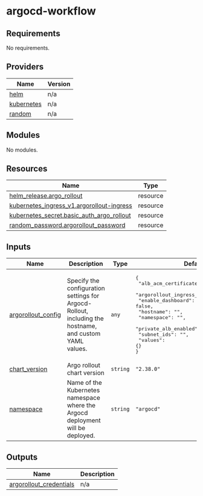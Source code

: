 # argocd-workflow

<!-- BEGINNING OF PRE-COMMIT-TERRAFORM DOCS HOOK -->
## Requirements

No requirements.

## Providers

| Name | Version |
|------|---------|
| <a name="provider_helm"></a> [helm](#provider\_helm) | n/a |
| <a name="provider_kubernetes"></a> [kubernetes](#provider\_kubernetes) | n/a |
| <a name="provider_random"></a> [random](#provider\_random) | n/a |

## Modules

No modules.

## Resources

| Name | Type |
|------|------|
| [helm_release.argo_rollout](https://registry.terraform.io/providers/hashicorp/helm/latest/docs/resources/release) | resource |
| [kubernetes_ingress_v1.argorollout-ingress](https://registry.terraform.io/providers/hashicorp/kubernetes/latest/docs/resources/ingress_v1) | resource |
| [kubernetes_secret.basic_auth_argo_rollout](https://registry.terraform.io/providers/hashicorp/kubernetes/latest/docs/resources/secret) | resource |
| [random_password.argorollout_password](https://registry.terraform.io/providers/hashicorp/random/latest/docs/resources/password) | resource |

## Inputs

| Name | Description | Type | Default | Required |
|------|-------------|------|---------|:--------:|
| <a name="input_argorollout_config"></a> [argorollout\_config](#input\_argorollout\_config) | Specify the configuration settings for Argocd-Rollout, including the hostname, and custom YAML values. | `any` | <pre>{<br>  "alb_acm_certificate_arn": "",<br>  "argorollout_ingress_load_balancer": "",<br>  "enable_dashboard": false,<br>  "hostname": "",<br>  "namespace": "",<br>  "private_alb_enabled": false,<br>  "subnet_ids": "",<br>  "values": {}<br>}</pre> | no |
| <a name="input_chart_version"></a> [chart\_version](#input\_chart\_version) | Argo rollout chart version | `string` | `"2.38.0"` | no |
| <a name="input_namespace"></a> [namespace](#input\_namespace) | Name of the Kubernetes namespace where the Argocd deployment will be deployed. | `string` | `"argocd"` | no |

## Outputs

| Name | Description |
|------|-------------|
| <a name="output_argorollout_credentials"></a> [argorollout\_credentials](#output\_argorollout\_credentials) | n/a |
<!-- END OF PRE-COMMIT-TERRAFORM DOCS HOOK -->
